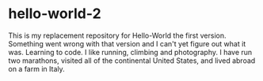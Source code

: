 # hello-world-2
This is my replacement repository for Hello-World the first version. Something went wrong with that version and I can't yet figure out what it was.
Learning to code. I like running, climbing and photography. I have run two marathons, visited all of the continental United States, and lived abroad on a farm in Italy.
